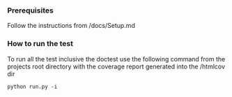 ### Prerequisites

Follow the instructions from /docs/Setup.md

### How to run the test

To run all the test inclusive the doctest use the following command from the projects root directory
with the coverage report generated into the /htmlcov dir

```
python run.py -i
```
